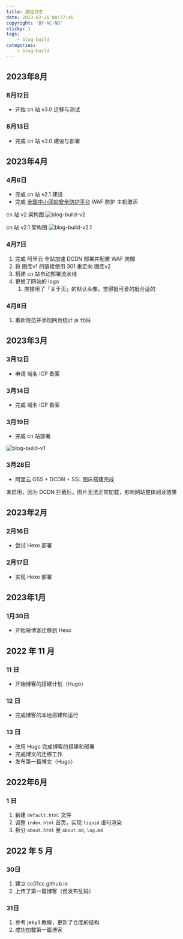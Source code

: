 ```yaml
---
title: 建站日志
date: 2023-02-26 00:37:46
copyright: 'BY-NC-ND'
sticky: 1
tags:
    - blog-build
categories:
    - blog-build
---
```

## 2023年8月

### 8月12日

- 开始 cn 站 v3.0 迁移与测试

### 8月13日

- 完成 cn 站 v3.0 建设与部署

## 2023年4月

### 4月6日

- 完成 cn 站 v2.1 建设
- 完成 [全国中小网站安全防护平台](https://waf.islab.cn/) WAF 防护 主机激活

cn 站 v2 架构图
![blog-build-v2](https://v01.static.cc01cc.cn/blog-build-v2.jpg)

cn 站 v2.1 架构图
![blog-build-v2.1](https://v01.static.cc01cc.cn/blog-build-v2-1.jpg)

### 4月7日

1. 完成 阿里云 全站加速 DCDN 部署并配置 WAF 防御
2. 将 图库v1 的链接使用 301 重定向 图库v2
3. 搭建 cn 站自动部署流水线
4. 更换了网站的 logo
   1. 直接用了「关于页」的默认头像，觉得挺可爱的挺合适的

### 4月8日

1. 重新规范并添加网页统计 js 代码

## 2023年3月

### 3月12日

- 申请 域名 ICP 备案

### 3月14日

- 完成 域名 ICP 备案

### 3月19日

- 完成 cn 站部署

![blog-build-v1](https://v01.static.cc01cc.cn/blog-build-v1.jpg)

### 3月28日

- 阿里云 OSS + DCDN + SSL 图床搭建完成

未启用，因为 DCDN 拦截后，图片无法正常加载，影响网站整体阅读效果

## 2023年2月

### 2月16日

- 尝试 Hexo 部署

### 2月17日

- 实现 Hexo 部署

## 2023年1月

### 1月30日

- 开始将博客迁移到 Hexo

## 2022 年 11 月

### 11 日

- 开始博客的搭建计划（Hugo）

### 12 日

- 完成博客的本地搭建和运行

### 13 日

- 改用 Hugo 完成博客的搭建和部署
- 完成博文的迁移工作
- 发布第一篇博文（Hugo）

## 2022年6月

### 1 日

1. 新建 `default.html` 文件
2. 调整 `index.html` 首页，实现 `liquid` 语句渲染
3. 拆分 `about.html` 至 `about.md`, `log.md`

## 2022 年 5 月

### 30日

1. 建立 cc01cc.github.io
2. 上传了第一篇博客（但发布乱码）

### 31日

1. 参考 jekyll 教程，更新了仓库的结构
2. 成功加载第一篇博客

<!--
Copyright © 2022,2023 [cc01cc](https://github.com/cc01cc)

本页面采用 [知识共享署名-非商业性使用 4.0 国际许可协议](http://creativecommons.org/licenses/by-nc/4.0/) 进行许可。

转载请注明原始地址：<https://github.com/cc01cc/cc01cc>
-->